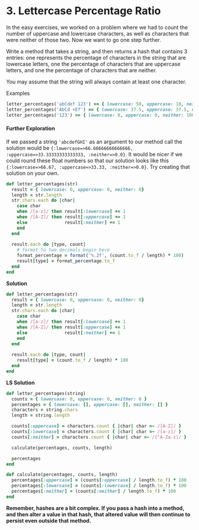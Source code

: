 # 3. Lettercase Percentage Ratio

In the easy exercises, we worked on a problem where we had to count the number of uppercase and lowercase characters, as well as characters that were neither of those two. Now we want to go one step further.

Write a method that takes a string, and then returns a hash that contains 3 entries: one represents the percentage of characters in the string that are lowercase letters, one the percentage of characters that are uppercase letters, and one the percentage of characters that are neither.

You may assume that the string will always contain at least one character.

Examples

```ruby
letter_percentages('abCdef 123') == { lowercase: 50, uppercase: 10, neither: 40 }
letter_percentages('AbCd +Ef') == { lowercase: 37.5, uppercase: 37.5, neither: 25 }
letter_percentages('123') == { lowercase: 0, uppercase: 0, neither: 100 }
```

#### Further Exploration

If we passed a string `'abcdefGHI'` as an argument to our method call the solution would be `{:lowercase=>66.66666666666666, :uppercase=>33.33333333333333, :neither=>0.0}`. It would be nicer if we could round these float numbers so that our solution looks like this `{:lowercase=>66.67, :uppercase=>33.33, :neither=>0.0}`. Try creating that solution on your own.

```ruby
def letter_percentages(str)
  result = { lowercase: 0, uppercase: 0, neither: 0}
  length = str.length
  str.chars.each do |char|
    case char
    when /[a-z]/ then result[:lowercase] += 1
    when /[A-Z]/ then result[:uppercase] += 1
    else              result[:neither] += 1
    end
  end
  
  result.each do |type, count|
    # format to two decimals begin here
    format_percentage = format('%.2f', (count.to_f / length) * 100)
    result[type] = format_percentage.to_f
  end
end
```



**Solution**

```ruby
def letter_percentages(str)
  result = { lowercase: 0, uppercase: 0, neither: 0}
  length = str.length
  str.chars.each do |char|
    case char
    when /[a-z]/ then result[:lowercase] += 1
    when /[A-Z]/ then result[:uppercase] += 1
    else              result[:neither] += 1
    end
  end
  
  result.each do |type, count|
    result[type] = (count.to_f / length) * 100
  end
end
```

**LS Solution**

```ruby
def letter_percentages(string)
  counts = { lowercase: 0, uppercase: 0, neither: 0 }
  percentages = { lowercase: [], uppercase: [], neither: [] }
  characters = string.chars
  length = string.length

  counts[:uppercase] = characters.count { |char| char =~ /[A-Z]/ }
  counts[:lowercase] = characters.count { |char| char =~ /[a-z]/ }
  counts[:neither] = characters.count { |char| char =~ /[^A-Za-z]/ }

  calculate(percentages, counts, length)

  percentages
end

def calculate(percentages, counts, length)
  percentages[:uppercase] = (counts[:uppercase] / length.to_f) * 100
  percentages[:lowercase] = (counts[:lowercase] / length.to_f) * 100
  percentages[:neither] = (counts[:neither] / length.to_f) * 100
end
```

**Remember, hashes are a bit complex. If you pass a hash into a method, and then alter a value in that hash, that altered value will then continue to persist even outside that method.**